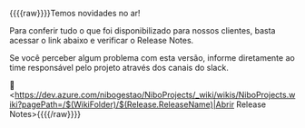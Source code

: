 {{{{raw}}}}Temos novidades no ar!

Para conferir tudo o que foi disponibilizado para nossos clientes, basta acessar o link abaixo e verificar o Release Notes.

Se você perceber algum problema com esta versão, informe diretamente ao time responsável pelo projeto através dos canais do slack.

:rocket: <https://dev.azure.com/nibogestao/NiboProjects/_wiki/wikis/NiboProjects.wiki?pagePath=/$(WikiFolder)/$(Release.ReleaseName)|Abrir Release Notes>{{{{/raw}}}}
